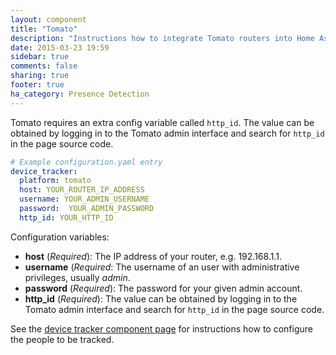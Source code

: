 ```yaml
---
layout: component
title: "Tomato"
description: "Instructions how to integrate Tomato routers into Home Assistant."
date: 2015-03-23 19:59
sidebar: true
comments: false
sharing: true
footer: true
ha_category: Presence Detection
---
```



Tomato requires an extra config variable called `http_id`. The value can be obtained by logging in to the Tomato admin interface and search for `http_id` in the page source code.

```yaml
# Example configuration.yaml entry
device_tracker:
  platform: tomato
  host: YOUR_ROUTER_IP_ADDRESS
  username: YOUR_ADMIN_USERNAME
  password:  YOUR_ADMIN_PASSWORD
  http_id: YOUR_HTTP_ID
```

Configuration variables:

- **host** (*Required*): The IP address of your router, e.g. 192.168.1.1.
- **username** (*Required*: The username of an user with administrative privileges, usually *admin*.
- **password** (*Required*): The password for your given admin account.
- **http_id** (*Required*): The value can be obtained by logging in to the Tomato admin interface and search for `http_id` in the page source code.

See the [device tracker component page](/components/device_tracker.html) for instructions how to configure the people to be tracked.
